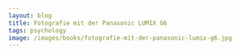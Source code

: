 ```yaml
---
layout: blog
title: Fotografie mit der Panasonic LUMIX G6
tags: psychology
image: /images/books/fotografie-mit-der-panasonic-lumix-g6.jpg
---
```

